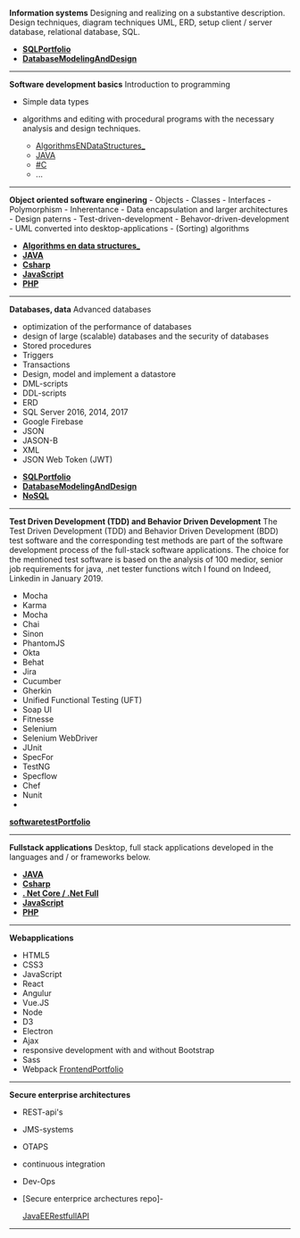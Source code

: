 **Information systems** 
Designing and realizing on a substantive description. 
Design techniques, diagram techniques UML, ERD, setup client / server database, relational database, SQL.

* [**SQLPortfolio**](https://github.com/rickadams2/SQLPortfolio) 
*  [**DatabaseModelingAndDesign**](https://github.com/rickadams2/SQL-DatabaseModelingAndDesign) 

----------


**Software development basics**
Introduction to programming 
- Simple data types 
- algorithms and editing with procedural programs with the necessary analysis and design techniques.


  * [AlgorithmsENDataStructures_](https://github.com/rickadams2/AlgorithmsENDataStructures_Portfolio/)
  * [JAVA](https://github.com/rickadams2/JAVAPortfolio/)
  *  [#C](https://github.com/rickadams2/CsharpPortfolio)
  *  ...

----------
**Object oriented software enginering**
	 - Objects
	 - Classes
	 -  Interfaces
	 - Polymorphism
	 - Inherentance
	 - Data encapsulation and larger architectures 
	 - Design paterns
	 - Test-driven-development 
	 - Behavor-driven-development
	 - UML converted into desktop-applications
	 - (Sorting) algorithms 

  * [**Algorithms en data structures**_](https://github.com/rickadams2/AlgorithmsENDataStructures_Portfolio/)
  * [**JAVA**](https://github.com/rickadams2/JAVAPortfolio/)
* [**Csharp**](https://github.com/rickadams2/CsharpPortfolio)
* [**JavaScript**](https://github.com/rickadams2/JavaScript_Portfolio)
 * [**PHP**](https://github.com/rickadams2/PHPPortfolio/) 

 


----------


**Databases, data**
 Advanced databases  
 - optimization of the performance of databases
 -  design of large (scalable) databases and the security of databases 
 - Stored procedures
 - Triggers
 - Transactions
 - Design, model and implement a datastore 
 - DML-scripts 
 - DDL-scripts 
 - ERD 
 - SQL Server 2016, 2014, 2017 
- Google Firebase 
- JSON
- JASON-B
- XML 
- JSON Web Token (JWT)

* [**SQLPortfolio**](https://github.com/rickadams2/SQLPortfolio) 
*  [**DatabaseModelingAndDesign**](https://github.com/rickadams2/SQL-DatabaseModelingAndDesign) 
* [**NoSQL**](https://github.com/rickadams2/NoSQLPortfolio/)

----------
**Test Driven Development (TDD) and Behavior Driven Development** 
The Test Driven Development (TDD) and Behavior Driven Development (BDD) test software and the corresponding test methods are part of the software development process of the full-stack software applications. The choice for the mentioned test software is based on the analysis of 100 medior, senior job requirements for java, .net tester functions witch I found on Indeed, Linkedin in January 2019.
  
- Mocha 
- Karma 
- Mocha 
- Chai
- Sinon 
- PhantomJS
- Okta
- Behat
- Jira 
- Cucumber
- Gherkin
- Unified Functional Testing (UFT)
- Soap UI
- Fitnesse
- Selenium
- Selenium WebDriver
- JUnit 
- SpecFor
- TestNG
- Specflow
- Chef 
- Nunit
- 
 [**softwaretestPortfolio**](https://github.com/rickadams2/softwaretestPortfolio)

----------
**Fullstack applications** 
Desktop, full stack applications developed in the languages ​​and / or frameworks below.

  * [**JAVA**](https://github.com/rickadams2/JAVAPortfolio/)
* [**Csharp**](https://github.com/rickadams2/CsharpPortfolio)
 * [**. Net Core / .Net Full**](https://github.com/rickadams2/DOTNEtPortfolio/) 
* [**JavaScript**](https://github.com/rickadams2/JavaScript_Portfolio)
 * [**PHP**](https://github.com/rickadams2/PHPPortfolio/) 



----------
**Webapplications**
- HTML5 
- CSS3
- JavaScript
-  React
-  Angulur
- Vue.JS 
- Node
- D3
- Electron
-  Ajax 
- responsive development with and without Bootstrap
-  Sass
- Webpack 
 [FrontendPortfolio](https://github.com/rickadams2/FrontendPortfolio/) 
----------

**Secure enterprise architectures** 
- REST-api's

- JMS-systems
-  OTAPS
-  continuous integration
-  Dev-Ops
  * [Secure enterprice archectures repo]-  
  
    [JavaEERestfullAPI](https://github.com/rickadams2/JavaEERestfullAPI_Portfolio/) 
----------


